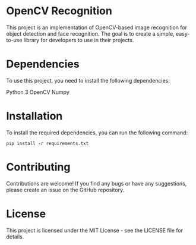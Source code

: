 # OpenCV Recognition

This project is an implementation of OpenCV-based image recognition for object detection and face recognition. The goal is to create a simple, easy-to-use library for developers to use in their projects.

# Dependencies

To use this project, you need to install the following dependencies:

Python 3
OpenCV
Numpy

# Installation

To install the required dependencies, you can run the following command:

```
pip install -r requirements.txt
```


# Contributing
Contributions are welcome! If you find any bugs or have any suggestions, please create an issue on the GitHub repository.

# License

This project is licensed under the MIT License - see the LICENSE file for details.
